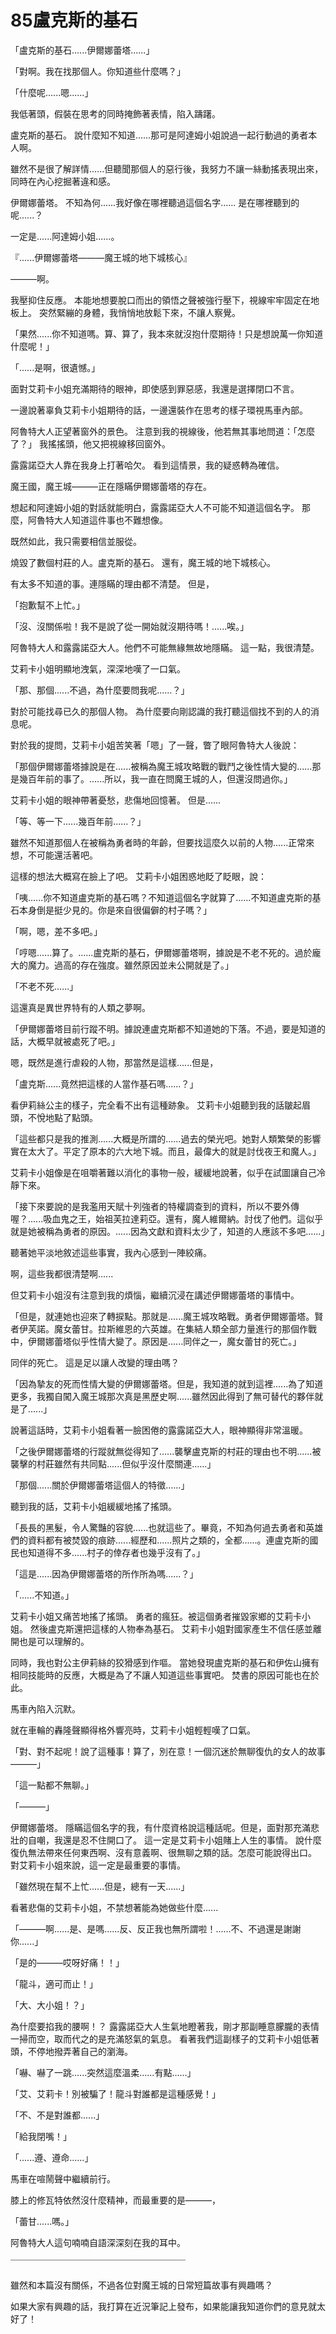 # 85盧克斯的基石

「盧克斯的基石......伊爾娜蕾塔......」

「對啊。我在找那個人。你知道些什麼嗎？」

「什麼呢......嗯......」

我低著頭，假裝在思考的同時掩飾著表情，陷入躊躇。

盧克斯的基石。
說什麼知不知道......那可是阿達姆小姐說過一起行動過的勇者本人啊。

雖然不是很了解詳情......但聽聞那個人的惡行後，我努力不讓一絲動搖表現出來，同時在內心挖掘著違和感。

伊爾娜蕾塔。
不知為何......我好像在哪裡聽過這個名字......
是在哪裡聽到的呢......？

一定是......阿達姆小姐......。

『......伊爾娜蕾塔———魔王城的地下城核心』

———啊。

我壓抑住反應。
本能地想要脫口而出的領悟之聲被強行壓下，視線牢牢固定在地板上。
突然緊繃的身體，我悄悄地放鬆下來，不讓人察覺。

「果然......你不知道嗎。算、算了，我本來就沒抱什麼期待！只是想說萬一你知道什麼呢！」

「......是啊，很遺憾。」

面對艾莉卡小姐充滿期待的眼神，即使感到罪惡感，我還是選擇閉口不言。

一邊說著辜負艾莉卡小姐期待的話，一邊還裝作在思考的樣子環視馬車內部。

阿魯特大人正望著窗外的景色。
注意到我的視線後，他若無其事地問道：「怎麼了？」
我搖搖頭，他又把視線移回窗外。

露露諾亞大人靠在我身上打著哈欠。
看到這情景，我的疑惑轉為確信。

魔王國，魔王城———正在隱瞞伊爾娜蕾塔的存在。

想起和阿達姆小姐的對話就能明白，露露諾亞大人不可能不知道這個名字。
那麼，阿魯特大人知道這件事也不難想像。

既然如此，我只需要相信並服從。

燒毀了數個村莊的人。盧克斯的基石。
還有，魔王城的地下城核心。

有太多不知道的事。連隱瞞的理由都不清楚。
但是，

「抱歉幫不上忙。」

「沒、沒關係啦！我不是說了從一開始就沒期待嗎！......唉。」

阿魯特大人和露露諾亞大人。他們不可能無緣無故地隱瞞。
這一點，我很清楚。

艾莉卡小姐明顯地洩氣，深深地嘆了一口氣。

「那、那個......不過，為什麼要問我呢......？」

對於可能找尋已久的那個人物。
為什麼要向剛認識的我打聽這個找不到的人的消息呢。

對於我的提問，艾莉卡小姐苦笑著「嗯」了一聲，瞥了眼阿魯特大人後說：

「那個伊爾娜蕾塔據說是在......被稱為魔王城攻略戰的戰鬥之後性情大變的......那是幾百年前的事了。......所以，我一直在問魔王城的人，但還沒問過你。」

艾莉卡小姐的眼神帶著憂愁，悲傷地回憶著。
但是......

「等、等一下......幾百年前......？」

雖然不知道那個人在被稱為勇者時的年齡，但要找這麼久以前的人物......正常來想，不可能還活著吧。

這樣的想法大概寫在臉上了吧。
艾莉卡小姐困惑地眨了眨眼，說：

「咦......你不知道盧克斯的基石嗎？不知道這個名字就算了......不知道盧克斯的基石本身倒是挺少見的。你是來自很偏僻的村子嗎？」

「啊，嗯，差不多吧。」

「哼嗯......算了。......盧克斯的基石，伊爾娜蕾塔啊，據說是不老不死的。過於龐大的魔力。過高的存在強度。雖然原因並未公開就是了。」

「不老不死......」

這還真是異世界特有的人類之夢啊。

「伊爾娜蕾塔目前行蹤不明。據說連盧克斯都不知道她的下落。不過，要是知道的話，大概早就被處死了吧。」

嗯，既然是進行虐殺的人物，那當然是這樣......但是，

「盧克斯......竟然把這樣的人當作基石嗎......？」

看伊莉絲公主的樣子，完全看不出有這種跡象。
艾莉卡小姐聽到我的話皺起眉頭，不悅地點了點頭。

「這些都只是我的推測......大概是所謂的......過去的榮光吧。她對人類繁榮的影響實在太大了。平定了原本的六大地下城。而且，最偉大的就是討伐夜王和魔人。」

艾莉卡小姐像是在咀嚼著難以消化的事物一般，緩緩地說著，似乎在試圖讓自己冷靜下來。

「接下來要說的是我濫用天賦十列強者的特權調查到的資料，所以不要外傳喔？......吸血鬼之王，始祖芙拉達莉亞。還有，魔人維爾納。討伐了他們。這似乎就是她被稱為勇者的原因。......因為文獻和資料太少了，知道的人應該不多吧......」

聽著她平淡地敘述這些事實，我內心感到一陣絞痛。

啊，這些我都很清楚啊......

但艾莉卡小姐沒有注意到我的煩惱，繼續沉浸在講述伊爾娜蕾塔的事情中。

「但是，就連她也迎來了轉捩點。那就是......魔王城攻略戰。勇者伊爾娜蕾塔。賢者伊芙諾。魔女蕾甘。拉斯維恩的六英雄。在集結人類全部力量進行的那個作戰中，伊爾娜蕾塔似乎性情大變了。原因是......同伴之一，魔女蕾甘的死亡。」

同伴的死亡。
這是足以讓人改變的理由嗎？

「因為摯友的死而性情大變的伊爾娜蕾塔。但是，我知道的就到這裡......為了知道更多，我獨自闖入魔王城那次真是黑歷史啊......雖然因此得到了無可替代的夥伴就是了......」

說著這話時，艾莉卡小姐看著一臉困倦的露露諾亞大人，眼神顯得非常溫暖。

「之後伊爾娜蕾塔的行蹤就無從得知了......襲擊盧克斯的村莊的理由也不明......被襲擊的村莊雖然有共同點......但似乎沒什麼關連......」

「那個......關於伊爾娜蕾塔這個人的特徵......」

聽到我的話，艾莉卡小姐緩緩地搖了搖頭。

「長長的黑髮，令人驚豔的容貌......也就這些了。畢竟，不知為何過去勇者和英雄們的資料都有被焚毀的痕跡......經歷和......照片之類的，全都......。連盧克斯的國民也知道得不多......村子的倖存者也幾乎沒有了。」

「這是......因為伊爾娜蕾塔的所作所為嗎......？」

「......不知道。」

艾莉卡小姐又痛苦地搖了搖頭。
勇者的瘋狂。被這個勇者摧毀家鄉的艾莉卡小姐。
然後盧克斯還把這樣的人物奉為基石。
艾莉卡小姐對國家產生不信任感並離開也是可以理解的。

同時，我也對公主伊莉絲的狡猾感到作嘔。
當她發現盧克斯的基石和伊佐山擁有相同技能時的反應，大概是為了不讓人知道這些事實吧。
焚書的原因可能也在於此。

馬車內陷入沉默。

就在車輪的轟隆聲顯得格外響亮時，艾莉卡小姐輕輕嘆了口氣。

「對、對不起呢！說了這種事！算了，別在意！一個沉迷於無聊復仇的女人的故事———」

「這一點都不無聊。」

「———」

伊爾娜蕾塔。
隱瞞這個名字的我，有什麼資格說這種話呢。但是，面對那充滿悲壯的自嘲，我還是忍不住開口了。
這一定是艾莉卡小姐賭上人生的事情。
說什麼復仇無法帶來任何東西啊、沒有意義啊、很無聊之類的話。怎麼可能說得出口。
對艾莉卡小姐來說，這一定是最重要的事情。

「雖然現在幫不上忙......但是，總有一天......」

看著悲傷的艾莉卡小姐，不禁想著能為她做些什麼......

「———啊......是、是嗎......反、反正我也無所謂啦！......不、不過還是謝謝你......」

「是的———哎呀好痛！！」

「龍斗，適可而止！」

「大、大小姐！？」

為什麼要掐我的腰啊！？
露露諾亞大人生氣地瞪著我，剛才那副睡意朦朧的表情一掃而空，取而代之的是充滿怒氣的氣息。
看著我們這副樣子的艾莉卡小姐低著頭，不停地撥弄著自己的瀏海。

「嚇、嚇了一跳......突然這麼溫柔......有點......」

「艾、艾莉卡！別被騙了！龍斗對誰都是這種感覺！」

「不、不是對誰都......」

「給我閉嘴！」

「......遵、遵命......」

馬車在喧鬧聲中繼續前行。

膝上的修瓦特依然沒什麼精神，而最重要的是———，

「蕾甘......嗎。」

阿魯特大人這句喃喃自語深深刻在我的耳中。

￣￣￣￣￣￣￣￣￣￣￣￣￣￣￣￣￣￣￣￣

雖然和本篇沒有關係，不過各位對魔王城的日常短篇故事有興趣嗎？

如果大家有興趣的話，我打算在近況筆記上發布，如果能讓我知道你們的意見就太好了！